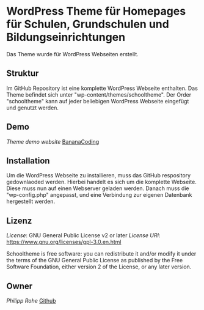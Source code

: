 # WordPress Theme für Homepages für Schulen, Grundschulen und Bildungseinrichtungen
Das Theme wurde für WordPress Webseiten erstellt.


## Struktur

Im GitHub Repository ist eine komplette WordPress Webseite enthalten. Das Theme befindet sich unter "wp-content/themes/schooltheme". Der Order "schooltheme" kann auf jeder beliebigen WordPress Webseite eingefügt und genutzt werden.


## Demo

*Theme demo website* [BananaCoding](https://schule.bananacoding.de/)


## Installation

Um die WordPress Webseite zu installieren, muss das GitHub respository gedownlaoded werden. Hierbei handelt es sich um die komplette Webseite. Diese muss nun auf einen Webserver geladen werden. Danach muss die "wp-config.php" angepasst, und eine Verbindung zur eigenen Datenbank hergestellt werden.


## Lizenz

*License*: GNU General Public License v2 or later
*License URI*: https://www.gnu.org/licenses/gpl-3.0.en.html

Schooltheme is free software: you can redistribute it and/or modify it under the terms of the GNU General Public License as published by the Free Software Foundation, either version 2 of the License, or any later version.


## Owner

*Philipp Rohe* [Github](https://github.com/PhilippRohe/)